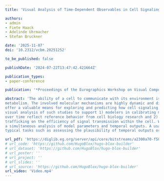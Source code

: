 ```yaml
---
title: 'Visual Analysis of Time-Dependent Observables in Cell Signaling Simulations'

authors:
- admin
- Fiete Haack
- Adelinde Uhrmacher
- Stefan Bruckner

date: '2025-11-07'
doi: '10.2312/vcbm.20251252'

to_be_published: false

publishDate: '2024-07-22T13:47:42.421664Z'

publication_types:
- paper-conference

publication: '*Proceedings of the Eurographics Workshop on Visual Computing for Biology and Medicine - Short Papers*'

abstract: 'The ability of a cell to communicate with its environment is essential for key cellular functions like replication, differentiation, or
metabolism. The involved molecular mechanisms are highly dynamic and difficult to capture experimentally. Simulation studies
offer a valuable means for exploring and predicting how cell signaling processes unfold. We present a design study on the
visual analysis of such studies to support 1) modelers in calibrating model parameters such that the simulated signal responses
over time reflect reference behavior from cell biology research and 2) cell biologists in exploring the influence of receptor
trafficking on the efficiency of signal transmission within the cell. We embed time series plots into parallel coordinates to enable
a simultaneous analysis of model parameters and temporal outputs. A usage scenario illustrates how our approach assists with
typical tasks such as assessing the plausibility of temporal outputs or examining their sensitivity across model configurations.'

url_pdf: 'https://diglib.eg.org/server/api/core/bitstreams/a2300a70-f507-4787-b6ef-15c0120bafdf/content'
# url_code: 'https://github.com/HugoBlox/hugo-blox-builder'
# url_dataset: 'https://github.com/HugoBlox/hugo-blox-builder'
# url_poster: ''
# url_project: ''
# url_slides: ''
# url_source: 'https://github.com/HugoBlox/hugo-blox-builder'
url_video: 'Video.mp4'
---
```

